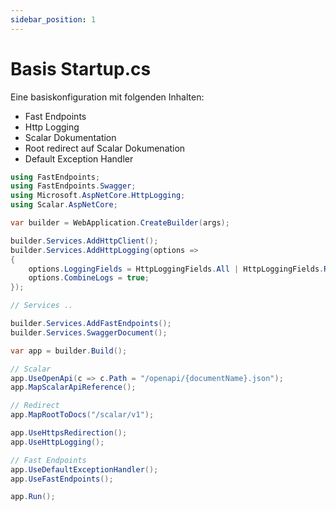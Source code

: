 ```yaml
---
sidebar_position: 1
---
```


# Basis Startup.cs

Eine basiskonfiguration mit folgenden Inhalten:

- Fast Endpoints
- Http Logging
- Scalar Dokumentation
- Root redirect auf Scalar Dokumenation
- Default Exception Handler

```csharp title="Program.cs"
using FastEndpoints;
using FastEndpoints.Swagger;
using Microsoft.AspNetCore.HttpLogging;
using Scalar.AspNetCore;

var builder = WebApplication.CreateBuilder(args);

builder.Services.AddHttpClient();
builder.Services.AddHttpLogging(options =>
{
    options.LoggingFields = HttpLoggingFields.All | HttpLoggingFields.RequestQuery;
    options.CombineLogs = true;
});

// Services ..

builder.Services.AddFastEndpoints();
builder.Services.SwaggerDocument();

var app = builder.Build();

// Scalar
app.UseOpenApi(c => c.Path = "/openapi/{documentName}.json");    
app.MapScalarApiReference();

// Redirect
app.MapRootToDocs("/scalar/v1");

app.UseHttpsRedirection();
app.UseHttpLogging();

// Fast Endpoints
app.UseDefaultExceptionHandler();
app.UseFastEndpoints();

app.Run();
```